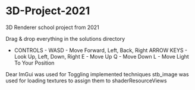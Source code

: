 # 3D-Project-2021
3D Renderer school project from 2021

Drag & drop everything in the solutions directory

- CONTROLS -
WASD - Move Forward, Left, Back, Right
ARROW KEYS - Look Up, Left, Down, Right
E - Move Up
Q - Move Down
L - Move Light To Your Position

Dear ImGui was used for Toggling implemented techniques
stb_image was used for loading textures to assign them to shaderResourceViews
